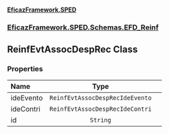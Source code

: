 #### [EficazFramework.SPED](EficazFrameworkSPED.md 'EficazFramework SPED')
### [EficazFramework.SPED.Schemas.EFD_Reinf](EficazFramework.SPED.Schemas.EFD_Reinf.md 'EficazFramework.SPED.Schemas.EFD_Reinf')

## ReinfEvtAssocDespRec Class
### Properties

| Name | Type | |
| :--- | :---: | :--- |
| ideEvento | `ReinfEvtAssocDespRecIdeEvento` |  |
| ideContri | `ReinfEvtAssocDespRecIdeContri` |  |
| id | `String` |  |
